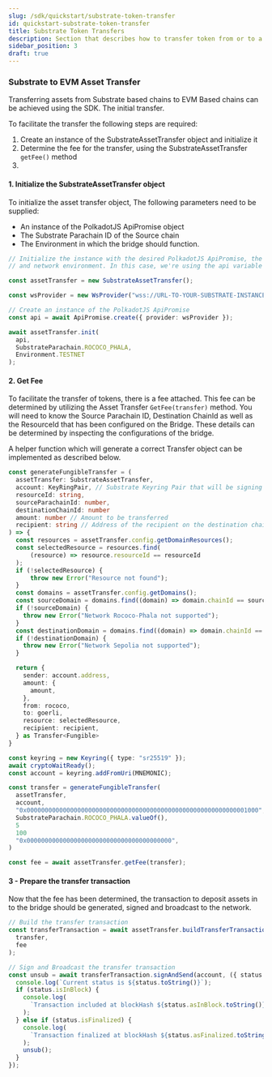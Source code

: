```yaml
---
slug: /sdk/quickstart/substrate-token-transfer
id: quickstart-substrate-token-transfer
title: Substrate Token Transfers
description: Section that describes how to transfer token from or to a substrate network.
sidebar_position: 3
draft: true
---
```


### Substrate to EVM Asset Transfer

Transferring assets from Substrate based chains to EVM Based chains can be achieved using the SDK. The initial transfer.

To facilitate the transfer the following steps are required:

1. Create an instance of the SubstrateAssetTransfer object and initialize it
2. Determine the fee for the transfer, using the SubstrateAssetTransfer `getFee()` method
3.

#### 1. Initialize the SubstrateAssetTransfer object

To initialize the asset transfer object, The following parameters need to be supplied:

- An instance of the PolkadotJS ApiPromise object
- The Substrate Parachain ID of the Source chain
- The Environment in which the bridge should function.

```ts
// Initialize the instance with the desired PolkadotJS ApiPromise, the Source Parachain ID
// and network environment. In this case, we're using the api variable and the TESTNET environment

const assetTransfer = new SubstrateAssetTransfer();

const wsProvider = new WsProvider("wss://URL-TO-YOUR-SUBSTRATE-INSTANCE");

// Create an instance of the PolkadotJS ApiPromise
const api = await ApiPromise.create({ provider: wsProvider });

await assetTransfer.init(
  api,
  SubstrateParachain.ROCOCO_PHALA,
  Environment.TESTNET
);
```

#### 2. Get Fee

To facilitate the transfer of tokens, there is a fee attached. This fee can be determined by utilizing the Asset Transfer `GetFee(transfer)` method. You will need to know the Source Parachain ID, Destination ChainId as well as the ResourceId that has been configured on the Bridge. These details can be determined by inspecting the configurations of the bridge.

A helper function which will generate a correct Transfer object can be implemented as described below.

```ts
const generateFungibleTransfer = (
  assetTransfer: SubstrateAssetTransfer,
  account: KeyRingPair, // Substrate Keyring Pair that will be signing the transaction
  resourceId: string,
  sourceParachainId: number,
  destinationChainId: number
  amount: number // Amount to be transferred
  recipient: string // Address of the recipient on the destination chain
) => {
  const resources = assetTransfer.config.getDomainResources();
  const selectedResource = resources.find(
      (resource) => resource.resourceId == resourceId
  );
  if (!selectedResource) {
      throw new Error("Resource not found");
  }
  const domains = assetTransfer.config.getDomains();
  const sourceDomain = domains.find((domain) => domain.chainId == sourceParachainId);
  if (!sourceDomain) {
    throw new Error("Network Rococo-Phala not supported");
  }
  const destinationDomain = domains.find((domain) => domain.chainId == destinationChainId);
  if (!destinationDomain) {
    throw new Error("Network Sepolia not supported");
  }

  return {
    sender: account.address,
    amount: {
      amount,
    },
    from: rococo,
    to: goerli,
    resource: selectedResource,
    recipient: recipient,
  } as Transfer<Fungible>
}

const keyring = new Keyring({ type: "sr25519" });
await cryptoWaitReady();
const account = keyring.addFromUri(MNEMONIC);

const transfer = generateFungibleTransfer(
  assetTransfer,
  account,
  "0x0000000000000000000000000000000000000000000000000000000000001000",
  SubstrateParachain.ROCOCO_PHALA.valueOf(),
  5
  100
  "0x0000000000000000000000000000000000000000",
)

const fee = await assetTransfer.getFee(transfer);

```

#### 3 - Prepare the transfer transaction

Now that the fee has been determined, the transaction to deposit assets in to the bridge should be generated, signed and broadcast to the network.

```ts
// Build the transfer transaction
const transferTransaction = await assetTransfer.buildTransferTransaction(
  transfer,
  fee
);

// Sign and Broadcast the transfer transaction
const unsub = await transferTransaction.signAndSend(account, ({ status }) => {
  console.log(`Current status is ${status.toString()}`);
  if (status.isInBlock) {
    console.log(
      `Transaction included at blockHash ${status.asInBlock.toString()}`
    );
  } else if (status.isFinalized) {
    console.log(
      `Transaction finalized at blockHash ${status.asFinalized.toString()}`
    );
    unsub();
  }
});
```
